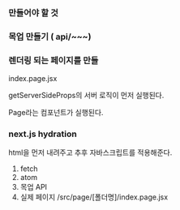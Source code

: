





###  만들어야 할 것

### 목업 만들기 ( api/~~~)
### 렌더링 되는 페이지를 만들


index.page.jsx

getServerSideProps의 서버 로직이 먼저 실행된다.

Page라는 컴포넌트가 실행된다.


###  next.js hydration


html을 먼저 내려주고
추후 자바스크립트를 적용해준다.



1. fetch
2. atom
3. 목업 API
4.  실제 페이지 /src/page/[폴더명]/index.page.jsx